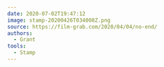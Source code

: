 ```yaml
---
date: 2020-07-02T19:47:12
image: stamp-20200426T034008Z.png
source: https://film-grab.com/2020/04/04/no-end/
authors:
  - Grant
tools:
  - Stamp
---
```


